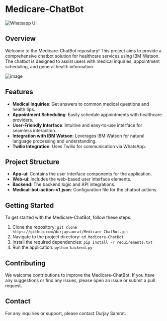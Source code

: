 # Medicare-ChatBot
![Whatsapp UI](https://github.com/user-attachments/assets/ed240c9d-99a9-48c3-859c-3e7bac3ddf4b)

## Overview
Welcome to the Medicare-ChatBot repository! This project aims to provide a comprehensive chatbot solution for healthcare services using IBM-Watson. The chatbot is designed to assist users with medical inquiries, appointment scheduling, and general health information.

![image](https://github.com/user-attachments/assets/f278313d-c387-44d8-b0ad-9aff5f2a1f7f)


## Features
- **Medical Inquiries**: Get answers to common medical questions and health tips.
- **Appointment Scheduling**: Easily schedule appointments with healthcare providers.
- **User-Friendly Interface**: Intuitive and easy-to-use interface for seamless interaction.
- **Integration with IBM Watson**: Leverages IBM Watson for natural language processing and understanding.
- **Twilio Integration**: Uses Twilio for communication via WhatsApp.

## Project Structure
- **App-ui**: Contains the user interface components for the application.
- **Web-ui**: Includes the web-based user interface elements.
- **Backend**: The backend logic and API integrations.
- **Medical-bot-action-v1.json**: Configuration file for the chatbot actions.

## Getting Started
To get started with the Medicare-ChatBot, follow these steps:
1. Clone the repository: `git clone https://github.com/durjaysamrat/Medicare-ChatBot.git`
2. Navigate to the project directory: `cd Medicare-ChatBot`
3. Install the required dependencies: `pip install -r requirements.txt`
4. Run the application: `python backend.py`

## Contributing
We welcome contributions to improve the Medicare-ChatBot. If you have any suggestions or find any issues, please open an issue or submit a pull request.

## Contact
For any inquiries or support, please contact Durjay Samrat.
